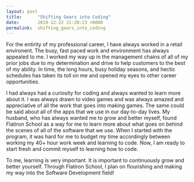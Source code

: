 ```yaml
---
layout: post
title:      "Shifting Gears into Coding"
date:       2019-12-22 21:20:23 +0000
permalink:  shifting_gears_into_coding
---
```



For the entirity of my professional career, I have always worked in a retail environent. The busy, fast paced work and environment has always appealed to me. I worked my way up in the management chains of all of my prior jobs due to my determination and drive to help customers to the best of my ability. In time, the long hours, busy holiday seasons, and hectic schedules has taken its toll on me and opened my eyes to other career opportunities. 

I had always had a curiosity for coding and always wanted to learn more about it. I was always drawn to video games and was always amazed and appreciative of all the work that goes into making games. The same could be said about all of the apps that we use in our day-to-day lives.  My husband, who has always wanted me to grow and better myself, found Flatiron School as a way for me to learn more about what goes on behind the scenes of all of the software that we use. When I started with the program, it was hard for me to budget my time accordingly between working my 40+ hour work week and learning to code. Now, I am ready to start fresh and commit myself to learning how to code.

To me, learning is very important. It is important to continuously grow and better yourself. Through Flatiron School, I plan on flourishing and making my way into the Software Development field!
